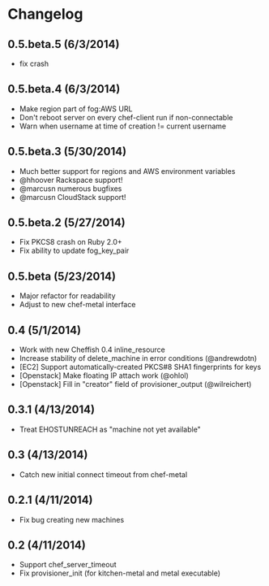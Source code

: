 # Changelog

## 0.5.beta.5 (6/3/2014)

- fix crash

## 0.5.beta.4 (6/3/2014)

- Make region part of fog:AWS URL
- Don't reboot server on every chef-client run if non-connectable
- Warn when username at time of creation != current username

## 0.5.beta.3 (5/30/2014)

- Much better support for regions and AWS environment variables
- @hhoover Rackspace support!
- @marcusn numerous bugfixes
- @marcusn CloudStack support!

## 0.5.beta.2 (5/27/2014)

- Fix PKCS8 crash on Ruby 2.0+
- Fix ability to update fog_key_pair

## 0.5.beta (5/23/2014)

- Major refactor for readability
- Adjust to new chef-metal interface

## 0.4 (5/1/2014)

- Work with new Cheffish 0.4 inline_resource
- Increase stability of delete_machine in error conditions (@andrewdotn)
- [EC2] Support automatically-created PKCS#8 SHA1 fingerprints for keys
- [Openstack] Make floating IP attach work (@ohlol)
- [Openstack] Fill in "creator" field of provisioner_output (@wilreichert)

## 0.3.1 (4/13/2014)

- Treat EHOSTUNREACH as "machine not yet available"

## 0.3 (4/13/2014)

- Catch new initial connect timeout from chef-metal

## 0.2.1 (4/11/2014)

- Fix bug creating new machines

## 0.2 (4/11/2014)

- Support chef_server_timeout
- Fix provisioner_init (for kitchen-metal and metal executable)
